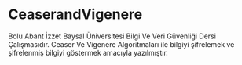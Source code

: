 # CeaserandVigenere
Bolu Abant İzzet Baysal Üniversitesi Bilgi Ve Veri Güvenliği Dersi Çalışmasıdır.
Ceaser Ve Vigenere Algoritmaları ile bilgiyi şifrelemek ve şifrelenmiş bilgiyi göstermek amacıyla yazılmıştır.
